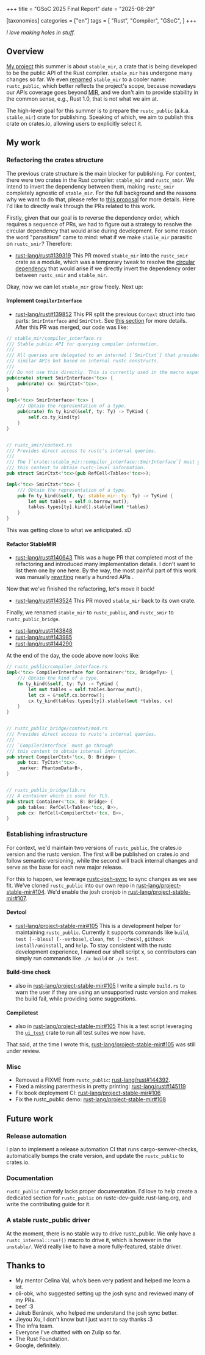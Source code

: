 +++
title = "GSoC 2025 Final Report"
date = "2025-08-29"

[taxonomies]
categories = ["en"]
tags = [
    "Rust",
    "Compiler",
    "GSoC",
]
+++


_I love making holes in stuff._

## Overview
[My project](https://summerofcode.withgoogle.com/programs/2025/projects/3y9x5X8O) this summer is about `stable_mir`, a crate that is being developed to be the public API of the Rust compiler.
`stable_mir` has undergone many changes so far. We even [renamed](https://rust-lang.zulipchat.com/#narrow/channel/320896-project-stable-mir/topic/Renaming.20StableMIR/near/527945657) `stable_mir` to a cooler name: `rustc_public`, which better reflects the project's scope, because nowadays our APIs coverage goes beyond [MIR](https://rustc-dev-guide.rust-lang.org/mir/index.html), and we don't aim to provide stability in the common sense, e.g., Rust 1.0, that is not what we aim at.

The high-level goal for this summer is to prepare the `rustc_public` (a.k.a. `stable_mir`) crate for publishing. Speaking of which, we aim to publish this crate on crates.io, allowing users to explicitly select it.

## My work
### Refactoring the crates structure
The previous crate structure is the main blocker for publishing. For context, there were two crates in the Rust compiler: `stable_mir` and `rustc_smir`. We intend to invert the dependency between them, making `rustc_smir` completely agnostic of `stable_mir`. For the full background and the reasons why we want to do that, please refer to [this proposal](https://hackmd.io/@celinaval/H1lJBGse0) for more details. Here I'd like to directly walk through the PRs related to this work.

Firstly, given that our goal is to reverse the dependency order, which requires a sequence of PRs, we had to figure out a strategy to resolve the circular dependency that would arise during development. For some reason the word "parasitism" came to mind: what if we make `stable_mir` parasitic on `rustc_smir`? Therefore:
- [rust-lang/rust#139319](https://github.com/rust-lang/rust/pull/139319)
This PR moved `stable_mir` into the `rustc_smir` crate as a module, which was a temporary tweak to resolve the [circular dependency](https://en.wikipedia.org/wiki/Circular_dependency) that would arise if we directly invert the dependency order between `rustc_smir` and `stable_mir`.

Okay, now we can let `stable_mir` grow freely. Next up:

#### Implement `CompilerInterface`
- [rust-lang/rust#139852](https://github.com/rust-lang/rust/pull/139852)
This PR split the previous `Context` struct into two parts: `SmirInterface` and `SmirCtxt`. See [this section](https://hackmd.io/@celinaval/H1lJBGse0#Examples) for more details. After this PR was merged, our code was like:
```rust
// stable_mir/compiler_interface.rs
/// Stable public API for querying compiler information.
///
/// All queries are delegated to an internal [`SmirCtxt`] that provides
/// similar APIs but based on internal rustc constructs.
///
/// Do not use this directly. This is currently used in the macro expansion.
pub(crate) struct SmirInterface<'tcx> {
    pub(crate) cx: SmirCtxt<'tcx>,
}

impl<'tcx> SmirInterface<'tcx> {
    /// Obtain the representation of a type.
    pub(crate) fn ty_kind(&self, ty: Ty) -> TyKind {
        self.cx.ty_kind(ty)
    }
}


// rustc_smir/context.rs
/// Provides direct access to rustc's internal queries.
///
/// The [`crate::stable_mir::compiler_interface::SmirInterface`] must go through
/// this context to obtain rustc-level information.
pub struct SmirCtxt<'tcx>(pub RefCell<Tables<'tcx>>);

impl<'tcx> SmirCtxt<'tcx> {
    /// Obtain the representation of a type.
    pub fn ty_kind(&self, ty: stable_mir::ty::Ty) -> TyKind {
        let mut tables = self.0.borrow_mut();
        tables.types[ty].kind().stable(&mut *tables)
    }
}
```
This was getting close to what we anticipated. xD

#### Refactor StableMIR
- [rust-lang/rust#140643](https://github.com/rust-lang/rust/pull/140643)
This was a huge PR that completed most of the refactoring and introduced many implementation details. I don't want to list them one by one here. By the way, the most painful part of this work was manually [rewriting](https://github.com/rust-lang/rust/pull/140643/files#diff-610545890aa062638aa875d81f8f07280e92c113b5df9f34ffdff6e29b487ce0) nearly a hundred APIs .

Now that we've finished the refactoring, let's move it back!
- [rust-lang/rust#143524](https://github.com/rust-lang/rust/pull/143524)
This PR moved `stable_mir` back to its own crate.

Finally, we renamed `stable_mir` to `rustc_public`, and `rustc_smir` to `rustc_public_bridge`.
- [rust-lang/rust#143848](https://github.com/rust-lang/rust/pull/143848)
- [rust-lang/rust#143985](https://github.com/rust-lang/rust/pull/143985)
- [rust-lang/rust#144290](https://github.com/rust-lang/rust/pull/144290)

At the end of the day, the code above now looks like:
```rust
// rustc_public/compiler_interface.rs
impl<'tcx> CompilerInterface for Container<'tcx, BridgeTys> {
    /// Obtain the kind of a type.
    fn ty_kind(&self, ty: Ty) -> TyKind {
        let mut tables = self.tables.borrow_mut();
        let cx = &*self.cx.borrow();
        cx.ty_kind(tables.types[ty]).stable(&mut *tables, cx)
    }
}


// rustc_public_bridge/context/mod.rs
/// Provides direct access to rustc's internal queries.
///
/// `CompilerInterface` must go through
/// this context to obtain internal information.
pub struct CompilerCtxt<'tcx, B: Bridge> {
    pub tcx: TyCtxt<'tcx>,
    _marker: PhantomData<B>,
}


// rustc_public_bridge/lib.rs
/// A container which is used for TLS.
pub struct Container<'tcx, B: Bridge> {
    pub tables: RefCell<Tables<'tcx, B>>,
    pub cx: RefCell<CompilerCtxt<'tcx, B>>,
}
```

### Establishing infrastructure
For context, we'd maintain two versions of `rustc_public`, the crates.io version and the rustc version. The first will be published on crates.io and follow semantic versioning, while the second will track internal changes and serve as the base for each new major release.

For this to happen, we leverage [rustc-josh-sync](https://github.com/rust-lang/josh-sync) to sync changes as we see fit. We've cloned `rustc_public` into our own repo in [rust-lang/project-stable-mir#104](https://github.com/rust-lang/project-stable-mir/pull/104). We'd enable the josh cronjob in [rust-lang/project-stable-mir#107](https://github.com/rust-lang/project-stable-mir/pull/107).

#### Devtool
- [rust-lang/project-stable-mir#105](https://github.com/rust-lang/project-stable-mir/pull/105)
This is a development helper for maintaining `rustc_public`. Currently it supports commands like `build`, `test [--bless] [--verbose]`, `clean`, `fmt [--check]`, `githook install/uninstall`, and `help`. To stay consistent with the rustc development experience, I named our shell script x, so contributors can simply run commands like `./x build` or `./x test`.

#### Build-time check
- also in [rust-lang/project-stable-mir#105](https://github.com/rust-lang/project-stable-mir/pull/105)
I write a simple `build.rs` to warn the user if they are using an unsupported rustc version and makes the build fail, while providing some suggestions.

#### Compiletest
- also in [rust-lang/project-stable-mir#105](https://github.com/rust-lang/project-stable-mir/pull/105)
This is a test script leveraging the [`ui_test`](https://github.com/oli-obk/ui_test/) crate to run all test suites we now have.

That said, at the time I wrote this, [rust-lang/project-stable-mir#105](https://github.com/rust-lang/project-stable-mir/pull/105) was still under review.

### Misc
- Removed a FIXME from `rustc_public`: [rust-lang/rust#144392](https://github.com/rust-lang/rust/pull/144392).
- Fixed a missing parenthesis in pretty printing: [rust-lang/rust#145119](https://github.com/rust-lang/rust/pull/145119)
- Fix book deployment CI: [rust-lang/project-stable-mir#106](https://github.com/rust-lang/project-stable-mir/pull/106)
- Fix the rustc_public demo: [rust-lang/project-stable-mir#108](https://github.com/rust-lang/project-stable-mir/pull/108)


## Future work

### Release automation
I plan to implement a release automation CI that runs cargo-semver-checks, automatically bumps the crate version, and update the `rustc_public` to crates.io.

### Documentation
`rustc_public` currently lacks proper documentation. I'd love to help create a dedicated section for `rustc_public` on rustc-dev-guide.rust-lang.org, and write the contributing guide for it.

### A stable rustc_public driver
At the moment, there is no stable way to drive rustc_public. We only have a `rustc_internal::run!()` macro to drive it, which is however in the `unstable/`. We’d really like to have a more fully-featured, stable driver.

## Thanks to
- My mentor Celina Val, who’s been very patient and helped me learn a lot.
- oli-obk, who suggested setting up the josh sync and reviewed many of my PRs.
- beef :3
- Jakub Beránek, who helped me understand the josh sync better.
- Jieyou Xu, I don't know but I just want to say thanks :3
- The infra team.
- Everyone I've chatted with on Zulip so far.
- The Rust Foundation.
- Google, definitely.